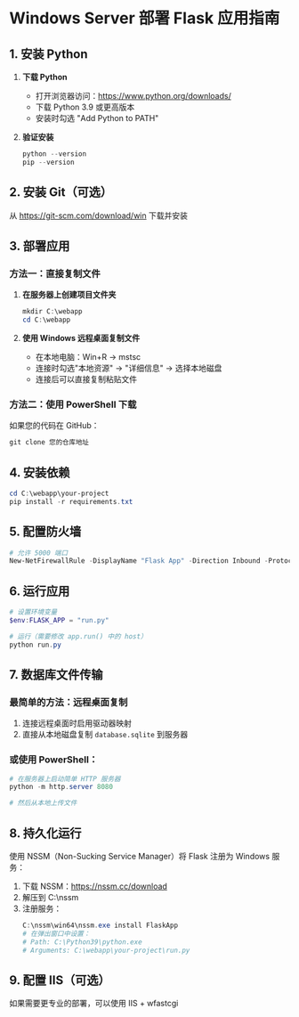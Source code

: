 # Windows Server 部署 Flask 应用指南

## 1. 安装 Python

1. **下载 Python**
   - 打开浏览器访问：https://www.python.org/downloads/
   - 下载 Python 3.9 或更高版本
   - 安装时勾选 "Add Python to PATH"

2. **验证安装**
   ```powershell
   python --version
   pip --version
   ```

## 2. 安装 Git（可选）

从 https://git-scm.com/download/win 下载并安装

## 3. 部署应用

### 方法一：直接复制文件

1. **在服务器上创建项目文件夹**
   ```powershell
   mkdir C:\webapp
   cd C:\webapp
   ```

2. **使用 Windows 远程桌面复制文件**
   - 在本地电脑：Win+R → mstsc
   - 连接时勾选"本地资源" → "详细信息" → 选择本地磁盘
   - 连接后可以直接复制粘贴文件

### 方法二：使用 PowerShell 下载

如果您的代码在 GitHub：
```powershell
git clone 您的仓库地址
```

## 4. 安装依赖

```powershell
cd C:\webapp\your-project
pip install -r requirements.txt
```

## 5. 配置防火墙

```powershell
# 允许 5000 端口
New-NetFirewallRule -DisplayName "Flask App" -Direction Inbound -Protocol TCP -LocalPort 5000 -Action Allow
```

## 6. 运行应用

```powershell
# 设置环境变量
$env:FLASK_APP = "run.py"

# 运行（需要修改 app.run() 中的 host）
python run.py
```

## 7. 数据库文件传输

### 最简单的方法：远程桌面复制
1. 连接远程桌面时启用驱动器映射
2. 直接从本地磁盘复制 `database.sqlite` 到服务器

### 或使用 PowerShell：
```powershell
# 在服务器上启动简单 HTTP 服务器
python -m http.server 8080

# 然后从本地上传文件
```

## 8. 持久化运行

使用 NSSM（Non-Sucking Service Manager）将 Flask 注册为 Windows 服务：

1. 下载 NSSM：https://nssm.cc/download
2. 解压到 C:\nssm
3. 注册服务：
   ```powershell
   C:\nssm\win64\nssm.exe install FlaskApp
   # 在弹出窗口中设置：
   # Path: C:\Python39\python.exe
   # Arguments: C:\webapp\your-project\run.py
   ```

## 9. 配置 IIS（可选）

如果需要更专业的部署，可以使用 IIS + wfastcgi